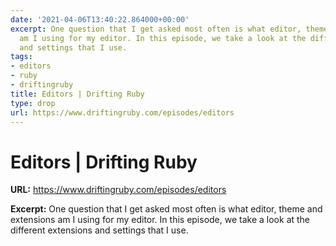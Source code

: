 ```yaml
---
date: '2021-04-06T13:40:22.864000+00:00'
excerpt: One question that I get asked most often is what editor, theme and extensions
  am I using for my editor. In this episode, we take a look at the different extensions
  and settings that I use.
tags:
- editors
- ruby
- driftingruby
title: Editors | Drifting Ruby
type: drop
url: https://www.driftingruby.com/episodes/editors
---
```


# Editors | Drifting Ruby

**URL:** https://www.driftingruby.com/episodes/editors

**Excerpt:** One question that I get asked most often is what editor, theme and extensions am I using for my editor. In this episode, we take a look at the different extensions and settings that I use.
